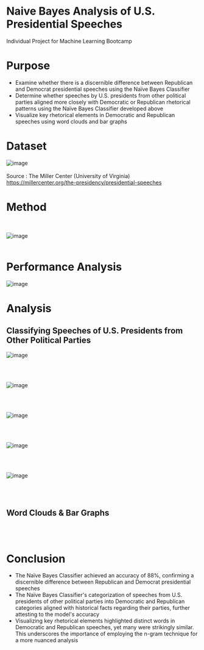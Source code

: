 # Naive Bayes Analysis of U.S. Presidential Speeches
Individual Project for Machine Learning Bootcamp

# Purpose
- Examine whether there is a discernible difference between Republican and Democrat presidential speeches using the Naïve Bayes Classifier
- Determine whether speeches by U.S. presidents from other political parties aligned more closely with Democratic or Republican rhetorical patterns using the Naïve Bayes Classifier developed above
- Visualize key rhetorical elements in Democratic and Republican speeches using word clouds and bar graphs

# Dataset
![image](https://github.com/ryan-hk-koo/naive_bayes_analysis_of_u.s._presidential_speeches/assets/143580734/43c35d8d-cbf1-431f-a882-8a06b0213f08)
<br>
<br>
Source : The Miller Center (University of Virginia) https://millercenter.org/the-presidency/presidential-speeches  


# Method
<br>

![image](https://github.com/ryan-hk-koo/naive_bayes_analysis_of_u.s._presidential_speeches/assets/143580734/8e8ce796-f3ab-4e29-9d10-c9706c9f997b)
<br>
<br>

# Performance Analysis
![image](https://github.com/ryan-hk-koo/naive_bayes_analysis_of_u.s._presidential_speeches/assets/143580734/899d8a4a-ef23-400b-84ee-63faa3e15aa3)

# Analysis

## Classifying Speeches of U.S. Presidents from Other Political Parties

![image](https://github.com/ryan-hk-koo/naive_bayes_analysis_of_u.s._presidential_speeches/assets/143580734/559462ea-b705-4b3a-9a82-9f2f7146b7da)

<br>
<br>

![image](https://github.com/ryan-hk-koo/naive_bayes_analysis_of_u.s._presidential_speeches/assets/143580734/361be8a8-a347-4ae1-99e6-7f80a0ada9ee)

<br>
<br>

![image](https://github.com/ryan-hk-koo/naive_bayes_analysis_of_u.s._presidential_speeches/assets/143580734/e4eab760-3c52-44c9-aca4-6302e77a2e04)

<br>
<br>

![image](https://github.com/ryan-hk-koo/naive_bayes_analysis_of_u.s._presidential_speeches/assets/143580734/0a60a55f-0b5d-47e9-9ac2-9f26e68be323)

<br>
<br>

![image](https://github.com/ryan-hk-koo/naive_bayes_analysis_of_u.s._presidential_speeches/assets/143580734/a7f475c0-067f-4c5f-b0e8-afbb11e0744a)

<br>
<br>

## Word Clouds & Bar Graphs

<br>
<br>

# Conclusion
- The Naïve Bayes Classifier achieved an accuracy of 88%, confirming a discernible difference between Republican and Democrat presidential speeches
- The Naïve Bayes Classifier's categorization of speeches from U.S. presidents of other political parties into Democratic and Republican categories aligned with historical facts regarding their parties, further attesting to the model's accuracy
- Visualizing key rhetorical elements highlighted distinct words in Democratic and Republican speeches, yet many were strikingly similar. This underscores the importance of employing the n-gram technique for a more nuanced analysis






